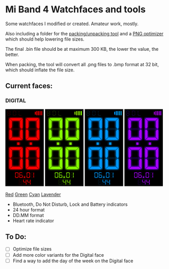 # Mi Band 4 Watchfaces and tools
Some watchfaces I modified or created. Amateur work, mostly.

Also including a folder for the [packing/unpacking tool](RawImageMode) and a [PNG optimizer](PngOptimizer) which should help lowering file sizes. 

The final .bin file should be at maximum 300 KB, the lower the value, the better.

When packing, the tool will convert all .png files to .bmp format at 32 bit, which should inflate the file size.
  
  
## Current faces:

### DIGITAL
![Red](digital_red/digital_red_packed_animated.gif) ![Green](digital_green/digital_green_packed_animated.gif) ![Cyan](digital_cyan/digital_cyan_packed_animated.gif) ![Lavender](digital_lavender/digital_lavender_packed_packed_animated.gif)

[Red](digital_red/digital_red_packed.bin) [Green](digital_green/digital_green_packed.bin) [Cyan](digital_cyan/digital_cyan_packed.bin) [Lavender](digital_lavender/digital_lavender_packed_packed.bin)
- Bluetooth, Do Not Disturb, Lock and Battery indicators
- 24 hour format
- DD.MM format
- Heart rate indicator



## To Do:
- [ ] Optimize file sizes
- [ ] Add more color variants for the Digital face
- [ ] Find a way to add the day of the week on the Digital face
